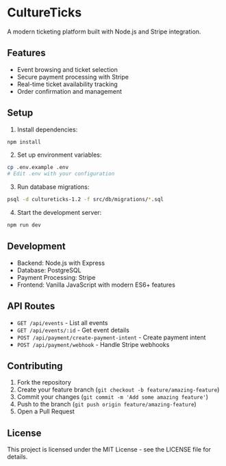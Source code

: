 # CultureTicks

A modern ticketing platform built with Node.js and Stripe integration.

## Features

- Event browsing and ticket selection
- Secure payment processing with Stripe
- Real-time ticket availability tracking
- Order confirmation and management

## Setup

1. Install dependencies:
```bash
npm install
```

2. Set up environment variables:
```bash
cp .env.example .env
# Edit .env with your configuration
```

3. Run database migrations:
```bash
psql -d cultureticks-1.2 -f src/db/migrations/*.sql
```

4. Start the development server:
```bash
npm run dev
```

## Development

- Backend: Node.js with Express
- Database: PostgreSQL
- Payment Processing: Stripe
- Frontend: Vanilla JavaScript with modern ES6+ features

## API Routes

- `GET /api/events` - List all events
- `GET /api/events/:id` - Get event details
- `POST /api/payment/create-payment-intent` - Create payment intent
- `POST /api/payment/webhook` - Handle Stripe webhooks

## Contributing

1. Fork the repository
2. Create your feature branch (`git checkout -b feature/amazing-feature`)
3. Commit your changes (`git commit -m 'Add some amazing feature'`)
4. Push to the branch (`git push origin feature/amazing-feature`)
5. Open a Pull Request

## License

This project is licensed under the MIT License - see the LICENSE file for details.
